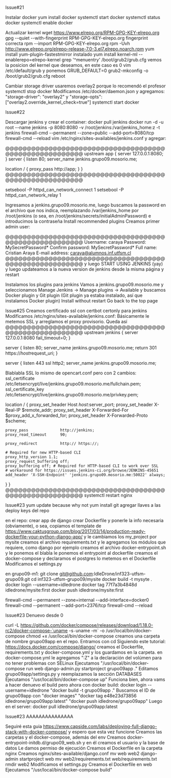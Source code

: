 Issue#21

Instalar docker
yum install docker
systemctl start docker
systemctl status docker
systemctl enable docker

Actualizar kernel
wget https://www.elrepo.org/RPM-GPG-KEY-elrepo.org
gpg --quiet --with-fingerprint RPM-GPG-KEY-elrepo.org
fingerprint correcta
rpm --import RPM-GPG-KEY-elrepo.org
rpm -Uvh http://www.elrepo.org/elrepo-release-7.0-3.el7.elrepo.noarch.rpm
yum install yum-plugin-fastestmirror
instalado
yum install kernel-ml --enablerepo=elrepo-kernel
grep '^menuentry' /boot/grub2/grub.cfg
vemos la posicion del kernel que deseamos, en este caso es 0
vim /etc/default/grub y ponemos GRUB_DEFAULT=0
grub2-mkconfig -o /boot/grub2/grub.cfg
reboot

Cambiar storage driver
usaremos overlay2 porque lo recomendó el profesor
systemctl stop docker
Modificamos /etc/docker/daemon.json y agregamos:  "storage-driver": "overlay2" y "storage-opts": ["overlay2.override_kernel_check=true"]
systemctl start docker


Issue#22

Descargar jenkins y crear el container:
docker pull jenkins
docker run -d -u root --name jenkins -p 8080:8080 -v /root/jenkins:/var/jenkins_home:z -t jenkins
firewall-cmd --permanent --zone=public --add-port=8080/tcp
firewall-cmd --reload
vim /etc/nginx/sites-availables/jenkins.conf y agregar:

@@@@@@@@@@@@@@@@@@@@@@@@@@@@@@@@@@@@@@@@@@@@@@@@@@@@@@@
upstream app {
  server 127.0.0.1:8080;
}
server {
  listen 80;
  server_name jenkins.grupo09.mosorio.me;

  location / {
    proxy_pass http://app;
  }
}
@@@@@@@@@@@@@@@@@@@@@@@@@@@@@@@@@@@@@@@@@@@@@@@@@@@@@@@

setsebool -P httpd\_can\_network_connect 1
setsebool -P httpd\_can\_network_relay 1

Ingresamos a jenkins.grupo09.mosorio.me, luego buscamos la password en el archivo que nos indica, reemplazando /var/jenkins\_home por /root/jenkins (o sea, en /root/jenkins/secrets/initialAdminPassword) e introducimos la contraseña
Install recommended plugins
Creamos primer admin user:

@@@@@@@@@@@@@@@@@@@@@@@@@@@@@@@@@@@@@@@@@@@@@@@@@@@@@@@
Username: caraya
Password: MySecretPassword*
Confirm password: MySecretPassword*
Full name: Cristian Araya
E-mail address: caraya@alumnos.inf.utfsm.cl
@@@@@@@@@@@@@@@@@@@@@@@@@@@@@@@@@@@@@@@@@@@@@@@@@@@@@@@
y luego START USING JENKINS (yay)
y luego updateamos a la nueva version de jenkins desde la misma página y restart

Instalamos los plugins para jenkins
Vamos a jenkins.grupo09.mosorio.me y seleccionamos Manage Jenkins -> Manage plugins -> Available y buscamos Docker plugin y Git plugin (Git plugin ya estaba instalado, así que instalamos Docker plugin)
Install without restart
Go back to the top page

Issue#25
Creamos certificado ssl con certbot certonly para jenkins
Modificamos /etc/nginx/sites-available/jenkins.conf:
Básicamente le metemos SSL y arreglamos el proxy provisorio. Queda así
@@@@@@@@@@@@@@@@@@@@@@@@@@@@@@@@@@@@@@@@@@@@@@@@@@@@@@@
upstream jenkins {
  server 127.0.0.1:8080 fail_timeout=0;
}

server {
  listen 80;
  server_name jenkins.grupo09.mosorio.me;
  return 301 https://$host$request_uri;
}

server {
  listen 443 ssl http2;
  server_name jenkins.grupo09.mosorio.me;

Blablabla SSL lo mismo de opencart.conf pero con 2 cambios:
ssl_certificate /etc/letsencrypt/live/jenkins.grupo09.mosorio.me/fullchain.pem;
ssl_certificate_key /etc/letsencrypt/live/jenkins.grupo09.mosorio.me/privkey.pem;

location / {
    proxy_set_header        Host $host:$server_port;
    proxy_set_header        X-Real-IP $remote_addr;
    proxy_set_header        X-Forwarded-For $proxy_add_x_forwarded_for;
    proxy_set_header        X-Forwarded-Proto $scheme;

    proxy_pass              http://jenkins;
    proxy_read_timeout      90;

    proxy_redirect          http:// https://;

    # Required for new HTTP-based CLI
    proxy_http_version 1.1;
    proxy_request_buffering off;
    proxy_buffering off; # Required for HTTP-based CLI to work over SSL
    # workaround for https://issues.jenkins-ci.org/browse/JENKINS-45651
    add_header 'X-SSH-Endpoint' 'jenkins.grupo09.mosorio.me:50022' always;
  }
}
@@@@@@@@@@@@@@@@@@@@@@@@@@@@@@@@@@@@@@@@@@@@@@@@@@@@@@@
systemctl restart nginx

Issue#23
yum update because why not
yum install git
agregar llaves a las deploy keys del repo

en el repo:
crear app de django
crear Dockerfile y ponerle la info necesaria (obviamente), o sea, copiamos el template de https://www.caktusgroup.com/blog/2017/03/14/production-ready-dockerfile-your-python-django-app/ y le cambiamos los my_project por mysite
creamos el archivo requirements.txt y le agregamos los módulos que requiere, como django por ejemplo
creamos el archivo docker-entrypoint.sh y le ponemos el blabla
le ponemos el entrypoint al dockerfile
creamos el docker-compose y declaramos el postgres
lo metemos en el Dockerfile
Modificamos el settings.py

en grupo09-m1:
git clone git@github.com:IdleDrone/inf323-utfsm-grupo09.git
cd inf323-utfsm-grupo09/mysite
docker build -t mysyte .
docker login --username=idledrone
docker tag 77f7a3b4848d idledrone/mysite:first
docker push idledrone/mysite:first

firewall-cmd --permanent --zone=internal --add-interface=docker0
firewall-cmd --permanent --add-port=2376/tcp
firewall-cmd --reload

Issue#23 Denuevo desde 0

curl -L https://github.com/docker/compose/releases/download/1.18.0-rc2/docker-compose-`uname -s`-`uname -m` -o /usr/local/bin/docker-compose
chmod +x /usr/local/bin/docker-compose
creamos una carpeta de nombre grupo09app en el repo. Entramos con cd
Siguiendo este tutorial: https://docs.docker.com/compose/django/ creamos el Dockerfile, requirements.txt y docker-compose.yml y los guardamos en la carpeta. en docker-compose.yml le agregamos ":Z" a la declaración del volúmen para no tener problemas con SELinux
Ejecutamos "/usr/local/bin/docker-compose run web django-admin.py startproject grupo09app ."
Editamos grupo09app/settings.py y reemplazamos la sección DATABASES
Ejecutamos "/usr/local/bin/docker-compose up"
Funciona bien, ahora vams a hacer denuevo el build pero ahora con docker build:
docker login --username=idledrone
"docker build -t grupo09app ."
Buscamos el ID de grupo09app con "docker images"
"docker tag e48e23d73856 idledrone/grupo09app:latest"
"docker push idledrone/grupo09app"
Luego en el server:
docker pull idledrone/grupo09app:latest

Issue#23 AAAAAAAAAAAAAAA

Seguiré esta guia https://www.capside.com/labs/deploying-full-django-stack-with-docker-compose/ y espero que esta vez funcione
Creamos las carpetas y el docker-compose, además del env
Creamos docker-entrypoint-initdb.d/grupo09_web.sh y en él creamos el usuario y la base de datos
Le damos permiso de ejecución
Creamos el Dockerfile en la carpeta nginx
Creamos nginx/sites-available/django.conf
mv web web2
django-admin startproject web
mv web2/requirements.txt web/requirements.txt
rmdir web2
Modificamos el settings.py
Creamos el Dockerfile en web
Ejecutamos "/usr/local/bin/docker-compose build"
